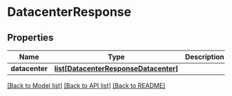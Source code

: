 # DatacenterResponse

## Properties
Name | Type | Description | Notes
------------ | ------------- | ------------- | -------------
**datacenter** | [**list[DatacenterResponseDatacenter]**](DatacenterResponseDatacenter.md) |  | [optional] 

[[Back to Model list]](../README.md#documentation-for-models) [[Back to API list]](../README.md#documentation-for-api-endpoints) [[Back to README]](../README.md)


